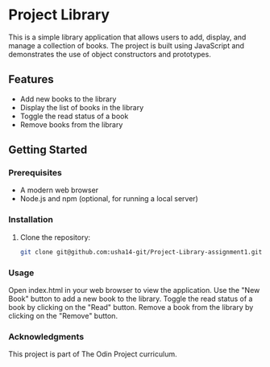 # Project Library

This is a simple library application that allows users to add, display, and manage a collection of books. The project is built using JavaScript and demonstrates the use of object constructors and prototypes.

## Features

- Add new books to the library
- Display the list of books in the library
- Toggle the read status of a book
- Remove books from the library

## Getting Started

### Prerequisites

- A modern web browser
- Node.js and npm (optional, for running a local server)

### Installation

1. Clone the repository:
   ```bash
   git clone git@github.com:usha14-git/Project-Library-assignment1.git
   ```

### Usage

Open index.html in your web browser to view the application.
Use the "New Book" button to add a new book to the library.
Toggle the read status of a book by clicking on the "Read" button.
Remove a book from the library by clicking on the "Remove" button.

### Acknowledgments

This project is part of The Odin Project curriculum.

```

```
